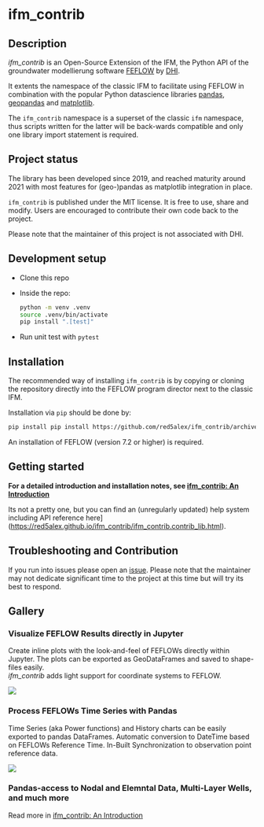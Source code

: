 # ifm_contrib

## Description

*ifm_contrib* is an Open-Source Extension of the IFM, the Python API of the groundwater modellierung software [FEFLOW](https://en.wikipedia.org/wiki/FEFLOW) by [DHI](https://www.dhigroup.com).

It extents the namespace of the classic IFM to facilitate using FEFLOW in combination with the popular Python datascience libraries [pandas](https://pandas.pydata.org), [geopandas](https://geopandas.org) and [matplotlib](https://matplotlib.org).

The `ifm_contrib` namespace is a superset of the classic `ifm` namespace, thus scripts written for the latter will be back-wards compatible and only one library import statement is required.

## Project status

The library has been developed since 2019, and reached maturity around 2021 with most features for (geo-)pandas as matplotlib integration in place.

`ifm_contrib` is published under the MIT license. It is free to use, share and modify. Users are encouraged to contribute their own code back to the project.

Please note that the maintainer of this project is not associated with DHI.

## Development setup

- Clone this repo
- Inside the repo:

  ```bash
  python -m venv .venv
  source .venv/bin/activate
  pip install ".[test]"
  ```

- Run unit test with `pytest`

## Installation

The recommended way of installing `ifm_contrib` is by copying or cloning the repository directly into the FEFLOW program director next to the classic IFM.

Installation via `pip` should be done by:
```bash
pip install pip install https://github.com/red5alex/ifm_contrib/archive/refs/heads/master.zip
```

An installation of FEFLOW (version 7.2 or higher) is required.

## Getting started

**For a detailed introduction and installation notes, see [ifm_contrib: An Introduction](./doc/Notebooks/getting_started.ipynb)**

Its not a pretty one, but you can find an (unregularly updated) help system including API reference here](https://red5alex.github.io/ifm_contrib/ifm_contrib.contrib_lib.html).

## Troubleshooting and Contribution

If you run into issues please open an [issue](https://github.com/red5alex/ifm_contrib/issues). Please note that the maintainer may not dedicate significant time to the project at this time but will try its best to respond.

## Gallery

### Visualize FEFLOW Results directly in Jupyter

Create inline plots with the look-and-feel of FEFLOWs directly within Jupyter. The plots can be exported as GeoDataFrames and saved to shape-files easily. \
*ifm_contrib* adds light support for coordinate systems to FEFLOW.

<img src="doc/Notebooks/highlights_map.png">

### Process FEFLOWs Time Series with Pandas

Time Series (aka Power functions) and History charts can be easily exported to pandas DataFrames. Automatic conversion to DateTime based on FEFLOWs Reference Time. In-Built Synchronization to observation point reference data.

<img src="doc/Notebooks/highlights_timeseries.png">

### Pandas-access to Nodal and Elemntal Data, Multi-Layer Wells, and much more

Read more in [ifm_contrib: An Introduction](./doc/Notebooks/getting_started.ipynb)
